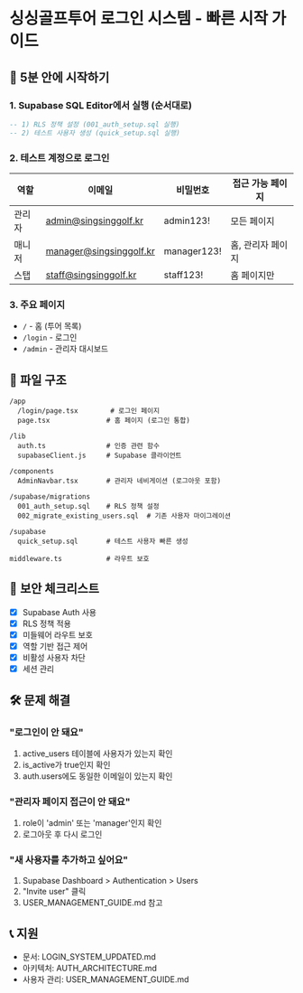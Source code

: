 # 싱싱골프투어 로그인 시스템 - 빠른 시작 가이드

## 🚀 5분 안에 시작하기

### 1. Supabase SQL Editor에서 실행 (순서대로)

```sql
-- 1) RLS 정책 설정 (001_auth_setup.sql 실행)
-- 2) 테스트 사용자 생성 (quick_setup.sql 실행)
```

### 2. 테스트 계정으로 로그인

| 역할 | 이메일 | 비밀번호 | 접근 가능 페이지 |
|------|--------|----------|------------------|
| 관리자 | admin@singsinggolf.kr | admin123! | 모든 페이지 |
| 매니저 | manager@singsinggolf.kr | manager123! | 홈, 관리자 페이지 |
| 스탭 | staff@singsinggolf.kr | staff123! | 홈 페이지만 |

### 3. 주요 페이지

- `/` - 홈 (투어 목록)
- `/login` - 로그인
- `/admin` - 관리자 대시보드

## 📁 파일 구조

```
/app
  /login/page.tsx        # 로그인 페이지
  page.tsx              # 홈 페이지 (로그인 통합)
  
/lib
  auth.ts               # 인증 관련 함수
  supabaseClient.js     # Supabase 클라이언트
  
/components
  AdminNavbar.tsx       # 관리자 네비게이션 (로그아웃 포함)
  
/supabase/migrations
  001_auth_setup.sql    # RLS 정책 설정
  002_migrate_existing_users.sql  # 기존 사용자 마이그레이션
  
/supabase
  quick_setup.sql       # 테스트 사용자 빠른 생성

middleware.ts           # 라우트 보호
```

## 🔐 보안 체크리스트

- [x] Supabase Auth 사용
- [x] RLS 정책 적용
- [x] 미들웨어 라우트 보호
- [x] 역할 기반 접근 제어
- [x] 비활성 사용자 차단
- [x] 세션 관리

## 🛠 문제 해결

### "로그인이 안 돼요"
1. active_users 테이블에 사용자가 있는지 확인
2. is_active가 true인지 확인
3. auth.users에도 동일한 이메일이 있는지 확인

### "관리자 페이지 접근이 안 돼요"
1. role이 'admin' 또는 'manager'인지 확인
2. 로그아웃 후 다시 로그인

### "새 사용자를 추가하고 싶어요"
1. Supabase Dashboard > Authentication > Users
2. "Invite user" 클릭
3. USER_MANAGEMENT_GUIDE.md 참고

## 📞 지원

- 문서: LOGIN_SYSTEM_UPDATED.md
- 아키텍처: AUTH_ARCHITECTURE.md
- 사용자 관리: USER_MANAGEMENT_GUIDE.md
